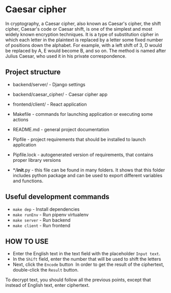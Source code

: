 # Caesar cipher

In cryptography, a Caesar cipher, also known as Caesar's cipher, the shift cipher, Caesar's code or Caesar shift, is one of the simplest and most widely known encryption techniques. It is a type of substitution cipher in which each letter in the plaintext is replaced by a letter some fixed number of positions down the alphabet. For example, with a left shift of 3, D would be replaced by A, E would become B, and so on. The method is named after Julius Caesar, who used it in his private correspondence.


## Project structure

- backend/server/ - Django settings
- backend/caesar_cipher/ - Caesar cipher app
- frontend/client/ - React application
- Makefile - commands for launching application or executing some actions
- README.md - general project documentation
- Pipfile - project requirements that should be installed to launch application
- Pipfile.lock - autogenerated version of requirements,
  that contains proper library versions

- */__init__.py - this file can be found in many folders.
  It shows that this folder includes python package and can be used to export
  different variables and functions.

## Useful development commands

- `make dep` - Install dependencies
- `make runEnv` - Run pipenv virtualenv
- `make server` - Run backend
- `make client` - Run frontend


## HOW TO USE

- Enter the English text in the text field with the placeholder `Input text`.
- In the `Shift` field, enter the number that will be used to shift the letters
- Next, click the `Encode` button
 In order to get the result of the ciphertext, double-click the `Result` button.

To decrypt text, you should follow all the previous points, except that instead of English text, enter ciphertext.